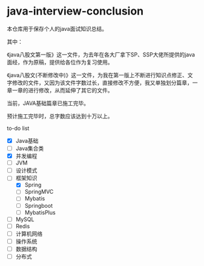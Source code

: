 # java-interview-conclusion
本仓库用于保存个人的java面试知识总结。

其中：

《java八股文第一版》这一文件，为去年在各大厂拿下SP、SSP大佬所提供的java面经，作为原稿，提供给各位作为复习使用。

《java八股文(不断修改中)》这一文件，为我在第一版上不断进行知识点修正、文字修改的文件，又因为该文件字数过长，直接修改不方便，我又单独划分篇章，一章一章的进行修改，从而延伸了其它的文件。

当前，JAVA基础篇章已施工完毕。

预计施工完毕时，总字数应该达到十万以上。

to-do list

- [x] Java基础
- [ ] Java集合类
- [x] 并发编程
- [ ] JVM
- [ ] 设计模式
- [ ] 框架知识
  - [x] Spring
  - [ ] SpringMVC
  - [ ] Mybatis
  - [ ] Springboot
  - [ ] MybatisPlus
- [ ] MySQL
- [ ] Redis
- [ ] 计算机网络
- [ ] 操作系统
- [ ] 数据结构
- [ ] 分布式

